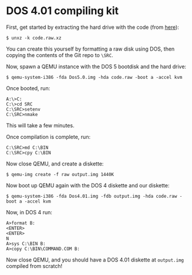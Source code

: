 # DOS 4.01 compiling kit

First, get started by extracting the hard drive with the code (from [here](https://github.com/neozeed/dos400)):

```
$ unxz -k code.raw.xz
```

You can create this yourself by formatting a raw disk using DOS, then copying the contents of the Git repo to `\SRC`.


Now, spawn a QEMU instance with the DOS 5 bootdisk and the hard drive:

```
$ qemu-system-i386 -fda Dos5.0.img -hda code.raw -boot a -accel kvm
```

Once booted, run:

```
A:\>C:
C:\>cd SRC
C:\SRC>setenv
C:\SRC>nmake
```

This will take a few minutes.

Once compilation is complete, run:

```
C:\SRC>md C:\BIN
C:\SRC>cpy C:\BIN 
```

Now close QEMU, and create a diskette:

```
$ qemu-img create -f raw output.img 1440K
```

Now boot up QEMU again with the DOS 4 diskette and our diskette:

```
$ qemu-system-i386 -fda Dos4.01.img -fdb output.img -hda code.raw -boot a -accel kvm
```

Now, in DOS 4 run:

```
A>format B:
<ENTER>
<ENTER>
N
A>sys C:\BIN B:
A>copy C:\BIN\COMMAND.COM B:
```

Now close QEMU, and you should have a DOS 4.01 diskette at `output.img` compiled from scratch!
